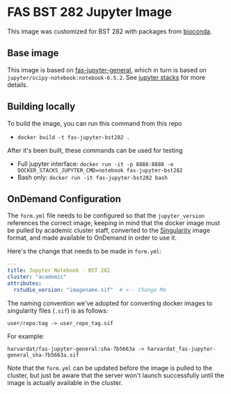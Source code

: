 # FAS BST 282 Jupyter Image

This image was customized for BST 282 with packages from [bioconda](https://bioconda.github.io/index.html).

## Base image

This image is based on [fas-jupyter-general](../fas-jupyter-general/Dockerfile), which in turn is based on `jupyter/scipy-notebook:notebook-6.5.2`. See [jupyter stacks](https://jupyter-docker-stacks.readthedocs.io/en/latest/using/selecting.html#jupyter-minimal-notebook) for more details.

## Building locally

To build the image, you can run this command from this repo
- `docker build -t fas-jupyter-bst282 .`

After it's been built, these commands can be used for testing
- Full jupyter interface: `docker run -it -p 8888:8888 -e DOCKER_STACKS_JUPYTER_CMD=notebook fas-jupyter-bst282`
- Bash only: `docker run -it fas-jupyter-bst282 bash`

## OnDemand Configuration

The `form.yml` file needs to be configured so that the `jupyter_version` references the correct image, keeping in mind that the docker image must be pulled by academic cluster staff, converted to the [Singularity](https://docs.sylabs.io/guides/3.0/user-guide/quick_start.html) image format, and made available to OnDemand in order to use it.

Here's the change that needs to be made in `form.yml`:

```yaml
---
title: Jupyter Notebook - BST 282
cluster: "academic"
attributes:
  rstudio_version: "imagename.sif"  # <-- Change Me
```

The naming convention we've adopted for converting docker images to singularity files (`.sif`) is as follows:

```
user/repo:tag -> user_repo_tag.sif
```

For example:

```
harvardat/fas-jupyter-general:sha-7b5663a -> harvardat_fas-jupyter-general_sha-7b5663a.sif
```

Note that the `form.yml` can be updated before the image is pulled to the cluster, but just be aware that the server won't launch successfully until the image is actually available in the cluster.
